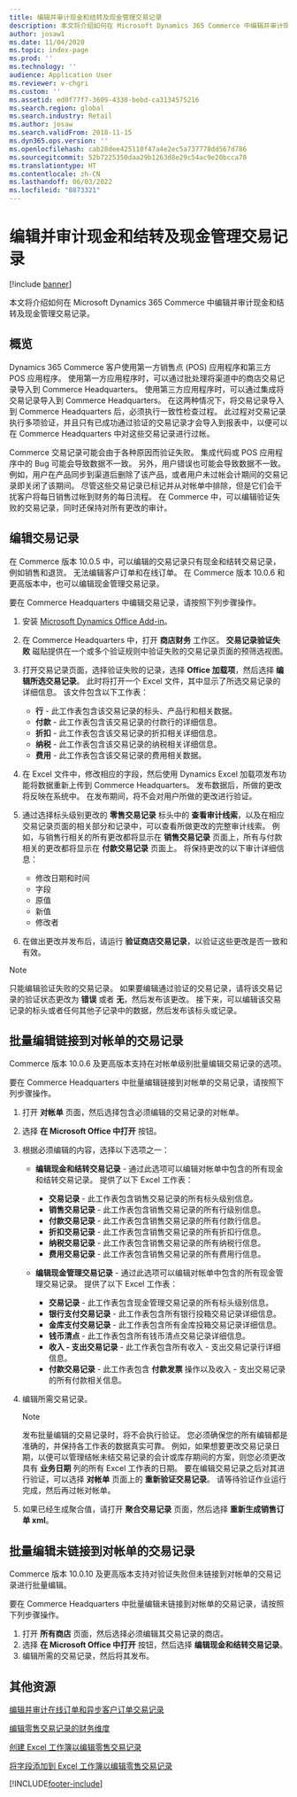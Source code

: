 ```yaml
---
title: 编辑并审计现金和结转及现金管理交易记录
description: 本文将介绍如何在 Microsoft Dynamics 365 Commerce 中编辑并审计现金和结转及现金管理交易记录。
author: josaw1
ms.date: 11/04/2020
ms.topic: index-page
ms.prod: ''
ms.technology: ''
audience: Application User
ms.reviewer: v-chgri
ms.custom: ''
ms.assetid: ed0f77f7-3609-4330-bebd-ca3134575216
ms.search.region: global
ms.search.industry: Retail
ms.author: josaw
ms.search.validFrom: 2018-11-15
ms.dyn365.ops.version: ''
ms.openlocfilehash: cab28dee425110f47a4e2ec5a737778dd567d786
ms.sourcegitcommit: 52b7225350daa29b1263d8e29c54ac9e20bcca70
ms.translationtype: HT
ms.contentlocale: zh-CN
ms.lasthandoff: 06/03/2022
ms.locfileid: "8873321"
---
```

# <a name="edit-and-audit-cash-and-carry-and-cash-management-transactions"></a>编辑并审计现金和结转及现金管理交易记录

[!include [banner](../includes/banner.md)]

本文将介绍如何在 Microsoft Dynamics 365 Commerce 中编辑并审计现金和结转及现金管理交易记录。

## <a name="overview"></a>概览

Dynamics 365 Commerce 客户使用第一方销售点 (POS) 应用程序和第三方 POS 应用程序。 使用第一方应用程序时，可以通过批处理将渠道中的商店交易记录导入到 Commerce Headquarters。 使用第三方应用程序时，可以通过集成将交易记录导入到 Commerce Headquarters。 在这两种情况下，将交易记录导入到 Commerce Headquarters 后，必须执行一致性检查过程。 此过程对交易记录执行多项验证，并且只有已成功通过验证的交易记录才会导入到报表中，以便可以在 Commerce Headquarters 中对这些交易记录进行过帐。

Commerce 交易记录可能会由于各种原因而验证失败。 集成代码或 POS 应用程序中的 Bug 可能会导致数据不一致。 另外，用户错误也可能会导致数据不一致。 例如，用户在产品同步到渠道后删除了该产品，或者用户未过帐会计期间的交易记录即关闭了该期间。 尽管这些交易记录已标记并从对帐单中排除，但是它们会干扰客户将每日销售过帐到财务的每日流程。 在 Commerce 中，可以编辑验证失败的交易记录，同时还保持对所有更改的审计。

## <a name="edit-transactions"></a>编辑交易记录

在 Commerce 版本 10.0.5 中，可以编辑的交易记录只有现金和结转交易记录，例如销售和退货。 无法编辑客户订单和在线订单。 在 Commerce 版本 10.0.6 和更高版本中，也可以编辑现金管理交易记录。

要在 Commerce Headquarters 中编辑交易记录，请按照下列步骤操作。

1. 安装 [Microsoft Dynamics Office Add-in](https://appsource.microsoft.com/product/office/WA104379629?tab=Overview)。
1. 在 Commerce Headquarters 中，打开 **商店财务** 工作区。 **交易记录验证失败** 磁贴提供在一个或多个验证规则中验证失败的交易记录页面的预筛选视图。
1. 打开交易记录页面，选择验证失败的记录，选择 **Office 加载项**，然后选择 **编辑所选交易记录**。 此时将打开一个 Excel 文件，其中显示了所选交易记录的详细信息。 该文件包含以下工作表：

    - **行** - 此工作表包含该交易记录的标头、产品行和相关数据。
    - **付款** - 此工作表包含该交易记录的付款行的详细信息。
    - **折扣** - 此工作表包含该交易记录的折扣相关详细信息。
    - **纳税** - 此工作表包含该交易记录的纳税相关详细信息。
    - **费用** - 此工作表包含该交易记录的费用相关数据。

1. 在 Excel 文件中，修改相应的字段，然后使用 Dynamics Excel 加载项发布功能将数据重新上传到 Commerce Headquarters。 发布数据后，所做的更改将反映在系统中。 在发布期间，将不会对用户所做的更改进行验证。
1. 通过选择标头级别更改的 **零售交易记录** 标头中的 **查看审计线索**，以及在相应交易记录页面的相关部分和记录中，可以查看所做更改的完整审计线索。 例如，与销售行相关的所有更改都将显示在 **销售交易记录** 页面上，所有与付款相关的更改都将显示在 **付款交易记录** 页面上。 将保持更改的以下审计详细信息：

    - 修改日期和时间
    - 字段
    - 原值
    - 新值
    - 修改者

1. 在做出更改并发布后，请运行 **验证商店交易记录**，以验证这些更改是否一致和有效。

> [!NOTE]
> 只能编辑验证失败的交易记录。 如果要编辑通过验证的交易记录，请将该交易记录的验证状态更改为 **错误** 或者 **无**，然后发布该更改。 接下来，可以编辑该交易记录的标头或者任何其他子记录中的数据，然后发布该标头或记录。

## <a name="bulk-edit-transactions-that-are-linked-to-a-statement"></a>批量编辑链接到对帐单的交易记录

Commerce 版本 10.0.6 及更高版本支持在对帐单级别批量编辑交易记录的选项。

要在 Commerce Headquarters 中批量编辑链接到对帐单的交易记录，请按照下列步骤操作。

1. 打开 **对帐单** 页面，然后选择包含必须编辑的交易记录的对帐单。
1. 选择 **在 Microsoft Office 中打开** 按钮。
1. 根据必须编辑的内容，选择以下选项之一：

    - **编辑现金和结转交易记录** - 通过此选项可以编辑对帐单中包含的所有现金和结转交易记录。 提供了以下 Excel 工作表：

        - **交易记录** - 此工作表包含销售交易记录的所有标头级别信息。
        - **销售交易记录** - 此工作表包含销售交易记录的所有行级别信息。
        - **付款交易记录** - 此工作表包含销售交易记录的所有付款行信息。
        - **折扣交易记录** - 此工作表包含销售交易记录的所有折扣行信息。
        - **纳税交易记录** - 此工作表包含销售交易记录的所有纳税行信息。
        - **费用交易记录** - 此工作表包含销售交易记录的所有费用行信息。

    - **编辑现金管理交易记录** - 通过此选项可以编辑对帐单中包含的所有现金管理交易记录。 提供了以下 Excel 工作表：

        - **交易记录** - 此工作表包含现金管理交易记录的所有标头级别信息。
        - **银行支付交易记录** - 此工作表包含所有银行投箱交易记录详细信息。
        - **金库支付交易记录** - 此工作表包含所有金库投箱交易记录详细信息。
        - **钱币清点** - 此工作表包含所有钱币清点交易记录详细信息。
        - **收入 - 支出交易记录** - 此工作表包含所有收入 - 支出交易记录行详细信息。
        - **付款交易记录** - 此工作表包含 **付款发票** 操作以及收入 - 支出交易记录的所有付款相关信息。

1. 编辑所需交易记录。

    > [!NOTE]
    > 发布批量编辑的交易记录时，将不会执行验证。 您必须确保您的所有编辑都是准确的，并保持各工作表的数据真实可靠。 例如，如果想要更改交易记录日期，以便可以管理结帐未结交易记录的会计或库存期间的方案，则您必须更改具有 **业务日期** 列的所有 Excel 工作表的日期。 要在编辑交易记录之后对其进行验证，可以选择 **对帐单** 页面上的 **重新验证交易记录**。 请等待验证作业运行完成，然后再过帐对帐单。

1. 如果已经生成聚合值，请打开 **聚合交易记录** 页面，然后选择 **重新生成销售订单 xml**。

## <a name="bulk-edit-transactions-that-arent-linked-to-a-statement"></a>批量编辑未链接到对帐单的交易记录

Commerce 版本 10.0.10 及更高版本支持对验证失败但未链接到对帐单的交易记录进行批量编辑。

要在 Commerce Headquarters 中批量编辑未链接到对帐单的交易记录，请按照下列步骤操作。

1. 打开 **所有商店** 页面，然后选择必须编辑其交易记录的商店。
1. 选择 **在 Microsoft Office 中打开** 按钮，然后选择 **编辑现金和结转交易记录**。
1. 编辑所需的交易记录，然后将其发布。

## <a name="additional-resources"></a>其他资源

[编辑并审计在线订单和异步客户订单交易记录](edit-order-trans.md)

[编辑零售交易记录的财务维度](edit-financial-dim.md)

[创建 Excel 工作簿以编辑零售交易记录](create-excel-edit.md)

[将字段添加到 Excel 工作簿以编辑零售交易记录](add-fields-excel.md)


[!INCLUDE[footer-include](../includes/footer-banner.md)]